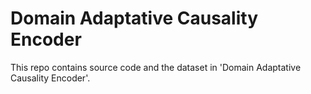 # Domain Adaptative Causality Encoder
This repo contains source code and the dataset in 'Domain Adaptative Causality Encoder'.
